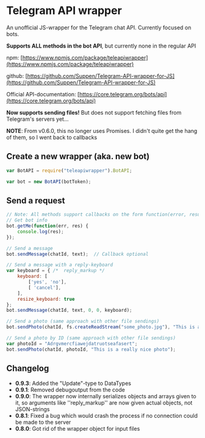 # Telegram API wrapper

An unofficial JS-wrapper for the Telegram chat API. Currently focused on bots.

**Supports ALL methods in the bot API**, but currently none in the regular API

npm: [https://www.npmjs.com/package/teleapiwrapper](https://www.npmjs.com/package/teleapiwrapper)

github: [https://github.com/Suppen/Telegram-API-wrapper-for-JS](https://github.com/Suppen/Telegram-API-wrapper-for-JS)

Official API-documentation: [https://core.telegram.org/bots/api](https://core.telegram.org/bots/api)

**Now supports sending files!** But does not support fetching files from Telegram's servers yet...

**NOTE**: From v0.6.0, this no longer uses Promises. I didn't quite get the hang of them, so I went back to callbacks

## Create a new wrapper (aka. new bot)

```javascript
var BotAPI = require("teleapiwrapper").BotAPI;

var bot = new BotAPI(botToken);
```

## Send a request

```javascript
// Note: All methods support callbacks on the form function(error, result), where "result" is the parsed JSON-response from the server
// Get bot info
bot.getMe(function(err, res) {
	console.log(res);
});

// Send a message
bot.sendMessage(chatId, text);	// Callback optional

// Send a message with a reply-keyboard
var keyboard = { /*  reply_markup */
	keyboard: [
		['yes', 'no'],
		[ 'cancel'],
	],
	resize_keyboard: true
};
bot.sendMessage(chatId, text, 0, 0, keyboard);

// Send a photo (same approach with other file sendings)
bot.sendPhoto(chatId, fs.createReadStream("some_photo.jpg"), "This is a really nice photo");

// Send a photo by ID (same approach with other file sendings)
var photoId = "Adrgvmercfiawejdatruotseafasert";
bot.sendPhoto(chatId, photoId, "This is a really nice photo");
```

## Changelog
* **0.9.3**: Added the "Update"-type to DataTypes
* **0.9.1**: Removed debugoutput from the code
* **0.9.0**: The wrapper now internally serializes objects and arrays given to it, so arguments like ''reply_markup'' are now given actual objects, not JSON-strings
* **0.8.1**: Fixed a bug which would crash the process if no connection could be made to the server
* **0.8.0**: Got rid of the wrapper object for input files
